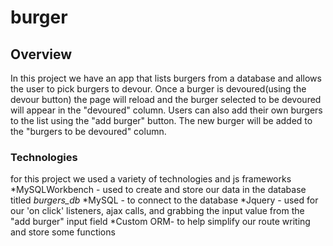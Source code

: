 # burger
## Overview
  In this project we have an app that lists burgers from a database and allows the user to pick burgers to devour. Once a
  burger is devoured(using the devour button) the page will reload and the burger selected to be devoured will appear in the 
  "devoured" column. Users can also add their own burgers to the list using the "add burger" button. The new burger will be 
  added to the "burgers to be devoured" column.
  
 ### Technologies
  for this project we used a variety of technologies and js frameworks
  *MySQLWorkbench - used to create and store our data in the database titled *burgers_db*
  *MySQL - to connect to the database
  *Jquery - used for our 'on click' listeners, ajax calls, and grabbing the input value from the "add burger" input field
  *Custom ORM- to help simplify our route writing and store some functions
    
  
